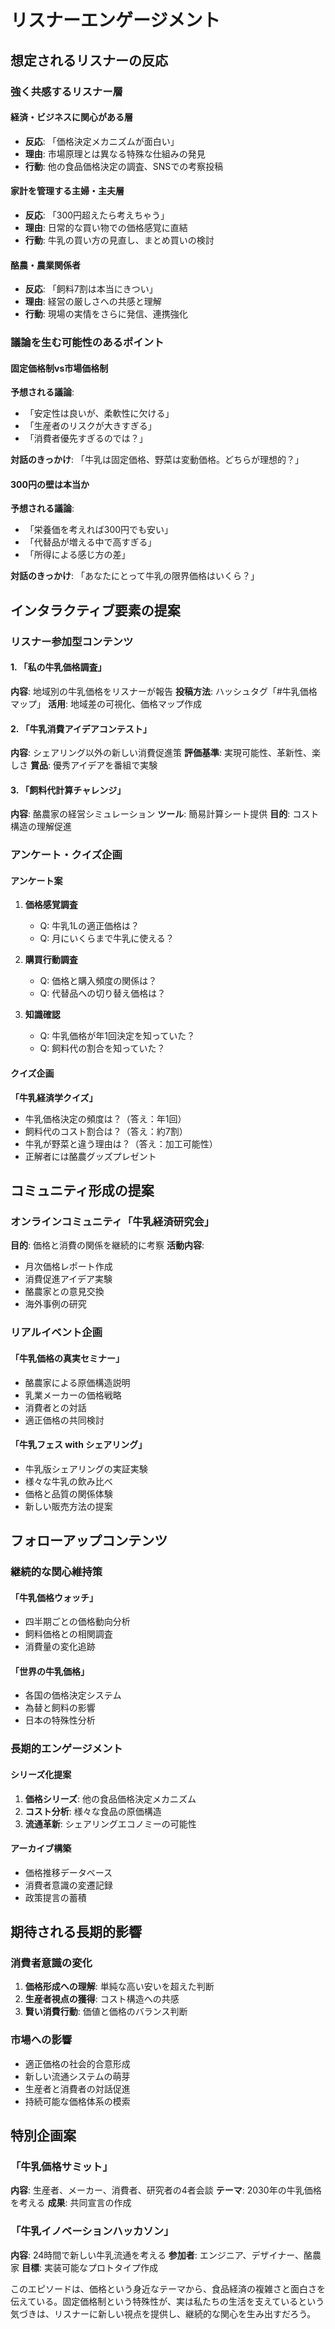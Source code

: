# リスナーエンゲージメント

## 想定されるリスナーの反応

### 強く共感するリスナー層

#### 経済・ビジネスに関心がある層
- **反応**: 「価格決定メカニズムが面白い」
- **理由**: 市場原理とは異なる特殊な仕組みの発見
- **行動**: 他の食品価格決定の調査、SNSでの考察投稿

#### 家計を管理する主婦・主夫層
- **反応**: 「300円超えたら考えちゃう」
- **理由**: 日常的な買い物での価格感覚に直結
- **行動**: 牛乳の買い方の見直し、まとめ買いの検討

#### 酪農・農業関係者
- **反応**: 「飼料7割は本当にきつい」
- **理由**: 経営の厳しさへの共感と理解
- **行動**: 現場の実情をさらに発信、連携強化

### 議論を生む可能性のあるポイント

#### 固定価格制vs市場価格制
**予想される議論**:
- 「安定性は良いが、柔軟性に欠ける」
- 「生産者のリスクが大きすぎる」
- 「消費者優先すぎるのでは？」

**対話のきっかけ**:
「牛乳は固定価格、野菜は変動価格。どちらが理想的？」

#### 300円の壁は本当か
**予想される議論**:
- 「栄養価を考えれば300円でも安い」
- 「代替品が増える中で高すぎる」
- 「所得による感じ方の差」

**対話のきっかけ**:
「あなたにとって牛乳の限界価格はいくら？」

## インタラクティブ要素の提案

### リスナー参加型コンテンツ

#### 1. 「私の牛乳価格調査」
**内容**: 地域別の牛乳価格をリスナーが報告
**投稿方法**: ハッシュタグ「#牛乳価格マップ」
**活用**: 地域差の可視化、価格マップ作成

#### 2. 「牛乳消費アイデアコンテスト」
**内容**: シェアリング以外の新しい消費促進策
**評価基準**: 実現可能性、革新性、楽しさ
**賞品**: 優秀アイデアを番組で実験

#### 3. 「飼料代計算チャレンジ」
**内容**: 酪農家の経営シミュレーション
**ツール**: 簡易計算シート提供
**目的**: コスト構造の理解促進

### アンケート・クイズ企画

#### アンケート案
1. **価格感覚調査**
   - Q: 牛乳1Lの適正価格は？
   - Q: 月にいくらまで牛乳に使える？

2. **購買行動調査**
   - Q: 価格と購入頻度の関係は？
   - Q: 代替品への切り替え価格は？

3. **知識確認**
   - Q: 牛乳価格が年1回決定を知っていた？
   - Q: 飼料代の割合を知っていた？

#### クイズ企画
**「牛乳経済学クイズ」**
- 牛乳価格決定の頻度は？（答え：年1回）
- 飼料代のコスト割合は？（答え：約7割）
- 牛乳が野菜と違う理由は？（答え：加工可能性）
- 正解者には酪農グッズプレゼント

## コミュニティ形成の提案

### オンラインコミュニティ「牛乳経済研究会」
**目的**: 価格と消費の関係を継続的に考察
**活動内容**:
- 月次価格レポート作成
- 消費促進アイデア実験
- 酪農家との意見交換
- 海外事例の研究

### リアルイベント企画

#### 「牛乳価格の真実セミナー」
- 酪農家による原価構造説明
- 乳業メーカーの価格戦略
- 消費者との対話
- 適正価格の共同検討

#### 「牛乳フェス with シェアリング」
- 牛乳版シェアリングの実証実験
- 様々な牛乳の飲み比べ
- 価格と品質の関係体験
- 新しい販売方法の提案

## フォローアップコンテンツ

### 継続的な関心維持策

#### 「牛乳価格ウォッチ」
- 四半期ごとの価格動向分析
- 飼料価格との相関調査
- 消費量の変化追跡

#### 「世界の牛乳価格」
- 各国の価格決定システム
- 為替と飼料の影響
- 日本の特殊性分析

### 長期的エンゲージメント

#### シリーズ化提案
1. **価格シリーズ**: 他の食品価格決定メカニズム
2. **コスト分析**: 様々な食品の原価構造
3. **流通革新**: シェアリングエコノミーの可能性

#### アーカイブ構築
- 価格推移データベース
- 消費者意識の変遷記録
- 政策提言の蓄積

## 期待される長期的影響

### 消費者意識の変化
1. **価格形成への理解**: 単純な高い安いを超えた判断
2. **生産者視点の獲得**: コスト構造への共感
3. **賢い消費行動**: 価値と価格のバランス判断

### 市場への影響
- 適正価格の社会的合意形成
- 新しい流通システムの萌芽
- 生産者と消費者の対話促進
- 持続可能な価格体系の模索

## 特別企画案

### 「牛乳価格サミット」
**内容**: 生産者、メーカー、消費者、研究者の4者会談
**テーマ**: 2030年の牛乳価格を考える
**成果**: 共同宣言の作成

### 「牛乳イノベーションハッカソン」
**内容**: 24時間で新しい牛乳流通を考える
**参加者**: エンジニア、デザイナー、酪農家
**目標**: 実装可能なプロトタイプ作成

このエピソードは、価格という身近なテーマから、食品経済の複雑さと面白さを伝えている。固定価格制という特殊性が、実は私たちの生活を支えているという気づきは、リスナーに新しい視点を提供し、継続的な関心を生み出すだろう。